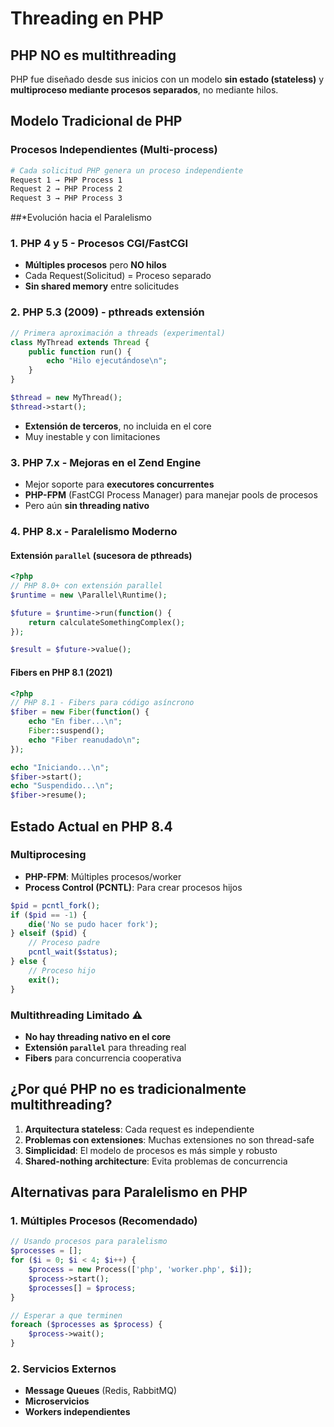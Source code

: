 # Threading en PHP

## PHP NO es multithreading

PHP fue diseñado desde sus inicios con un modelo **sin estado (stateless)** y **multiproceso mediante procesos separados**, no mediante hilos. 

## Modelo Tradicional de PHP

### Procesos Independientes (Multi-process)

```bash
# Cada solicitud PHP genera un proceso independiente
Request 1 → PHP Process 1
Request 2 → PHP Process 2
Request 3 → PHP Process 3
```

##*Evolución hacia el Paralelismo

### 1. PHP 4 y 5 - Procesos CGI/FastCGI

- **Múltiples procesos** pero **NO hilos**
- Cada Request(Solicitud) = Proceso separado
- **Sin shared memory** entre solicitudes

### 2. PHP 5.3 (2009) - pthreads extensión

```php
// Primera aproximación a threads (experimental)
class MyThread extends Thread {
    public function run() {
        echo "Hilo ejecutándose\n";
    }
}

$thread = new MyThread();
$thread->start();
```

- **Extensión de terceros**, no incluida en el core
- Muy inestable y con limitaciones

### 3. PHP 7.x - Mejoras en el Zend Engine

- Mejor soporte para **executores concurrentes**
- **PHP-FPM** (FastCGI Process Manager) para manejar pools de procesos
- Pero aún **sin threading nativo**

### 4. PHP 8.x - Paralelismo Moderno

#### Extensión `parallel` (sucesora de pthreads)
```php
<?php
// PHP 8.0+ con extensión parallel
$runtime = new \Parallel\Runtime();

$future = $runtime->run(function() {
    return calculateSomethingComplex();
});

$result = $future->value();
```

#### Fibers en PHP 8.1 (2021)
```php
<?php
// PHP 8.1 - Fibers para código asíncrono
$fiber = new Fiber(function() {
    echo "En fiber...\n";
    Fiber::suspend();
    echo "Fiber reanudado\n";
});

echo "Iniciando...\n";
$fiber->start();
echo "Suspendido...\n";
$fiber->resume();
```

## Estado Actual en PHP 8.4

### Multiprocesing

- **PHP-FPM**: Múltiples procesos/worker
- **Process Control (PCNTL)**: Para crear procesos hijos
```php
$pid = pcntl_fork();
if ($pid == -1) {
    die('No se pudo hacer fork');
} elseif ($pid) {
    // Proceso padre
    pcntl_wait($status);
} else {
    // Proceso hijo
    exit();
}
```

### Multithreading Limitado ⚠️

- **No hay threading nativo en el core**
- **Extensión `parallel`** para threading real
- **Fibers** para concurrencia cooperativa

## ¿Por qué PHP no es tradicionalmente multithreading?

1. **Arquitectura stateless**: Cada request es independiente
2. **Problemas con extensiones**: Muchas extensiones no son thread-safe
3. **Simplicidad**: El modelo de procesos es más simple y robusto
4. **Shared-nothing architecture**: Evita problemas de concurrencia

## Alternativas para Paralelismo en PHP

### 1. Múltiples Procesos (Recomendado)

```php
// Usando procesos para paralelismo
$processes = [];
for ($i = 0; $i < 4; $i++) {
    $process = new Process(['php', 'worker.php', $i]);
    $process->start();
    $processes[] = $process;
}

// Esperar a que terminen
foreach ($processes as $process) {
    $process->wait();
}
```

### 2. Servicios Externos

- **Message Queues** (Redis, RabbitMQ)
- **Microservicios**
- **Workers independientes**

